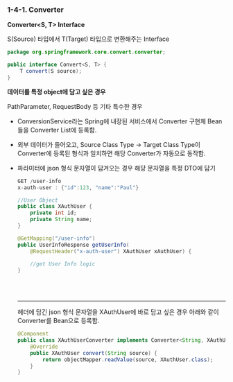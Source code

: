 ### 1-4-1. Converter

**Converter<S, T> Interface**

S(Source) 타입에서 T(Target) 타입으로 변환해주는 Interface

```java
package org.springframework.core.convert.converter;

public interface Convert<S, T> {
	T convert(S source);
}
```

**데이터를 특정 object에 담고 싶은 경우**

PathParameter, RequestBody 등 기타 특수한 경우

- ConversionService라는 Spring에 내장된 서비스에서 Converter 구현체 Bean들을 Converter List에 등록함.
- 외부 데이터가 들어오고, Source Class Type → Target Class Type이 Converter에 등록된 형식과 일치하면 해당 Converter가 자동으로 동작함.

- 파라미터에 json 형식 문자열이 담겨오는 경우 해당 문자열을 특정 DTO에 담기
    
    ```java
    GET /user-info
    x-auth-user : {"id":123, "name":"Paul"}
    
    //User Object
    public class XAuthUser {
    	private int id;
    	private String name;
    }
    
    @GetMapping("/user-info")
    public UserInfoResponse getUserInfo(
    	@RequestHeader("x-auth-user") XAuthUser xAuthUser) {
    	
    	//get User Info logic
    }
    ```
    <br>
    <br>
    
    ---

    헤더에 담긴 json 형식 문자열을 XAuthUser에 바로 담고 싶은 경우 아래와 같이 Converter를 Bean으로 등록함.
    
    ```java
    @Component
    public class XAuthUserConverter implements Converter<String, XAuthUser> {
    	@Override
    	public XAuthUser convert(String source) {
    		return objectMapper.readValue(source, XAuthUser.class);
    	}
    }
    ```